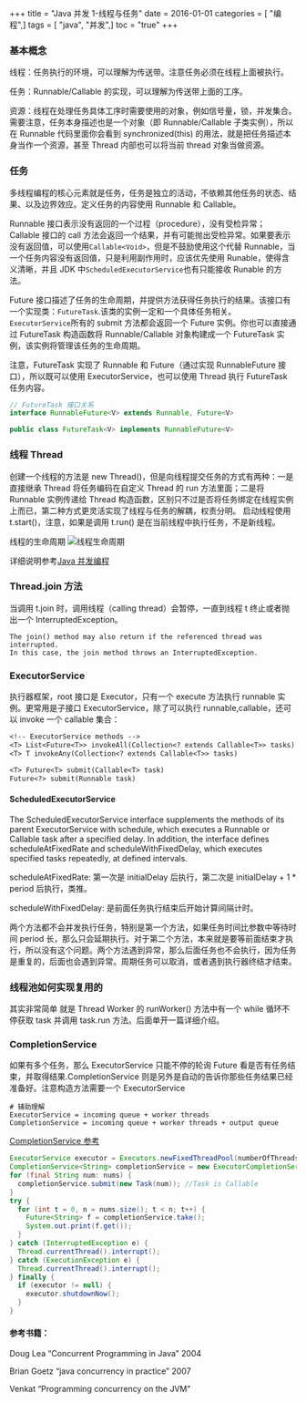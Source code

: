 +++
title = "Java 并发 1-线程与任务"
date = 2016-01-01
categories = [ "编程",]
tags = [ "java", "并发",]
toc = "true"
+++


### 基本概念

线程：任务执行的环境，可以理解为传送带。注意任务必须在线程上面被执行。

任务：Runnable/Callable 的实现，可以理解为传送带上面的工序。

资源：线程在处理任务具体工序时需要使用的对象，例如信号量，锁，并发集合。需要注意，任务本身描述也是一个对象（即 Runnable/Callable 子类实例），所以在 Runnable 代码里面你会看到 synchronized(this) 的用法，就是把任务描述本身当作一个资源，甚至 Thread 内部也可以将当前 thread 对象当做资源。

### 任务

多线程编程的核心元素就是任务，任务是独立的活动，不依赖其他任务的状态、结果、以及边界效应。定义任务的内容使用 Runnable 和 Callable。

Runnable 接口表示没有返回的一个过程（procedure），没有受检异常；
Callable 接口的 call 方法会返回一个结果，并有可能抛出受检异常。如果要表示没有返回值，可以使用`Callable<Void>`，但是不鼓励使用这个代替 Runnable，当一个任务内容没有返回值，只是利用副作用时，应该优先使用 Runable，使得含义清晰，并且 JDK 中`ScheduledExecutorService`也有只能接收 Runable 的方法。

Future 接口描述了任务的生命周期，并提供方法获得任务执行的结果。该接口有一个实现类：`FutureTask`.该类的实例一定和一个具体任务相关。`ExecutorService`所有的 submit 方法都会返回一个 Future 实例。你也可以直接通过 FutureTask 构造函数将 Runnable/Callable 对象构建成一个 FutureTask 实例，该实例将管理该任务的生命周期。

注意，FutureTask 实现了 Runnable 和 Future（通过实现 RunnableFuture 接口），所以既可以使用 ExecutorService，也可以使用 Thread 执行 FutureTask 任务内容。

```java
// FutureTask 接口关系
interface RunnableFuture<V> extends Runnable, Future<V> 

public class FutureTask<V> implements RunnableFuture<V> 
```

### 线程 Thread

创建一个线程的方法是 new Thread()，但是向线程提交任务的方式有两种：一是直接继承 Thread 将任务编码在自定义 Thread 的 run 方法里面；二是将 Runnable 实例传递给 Thread 构造函数，区别只不过是否将任务绑定在线程实例上而已，第二种方式更灵活实现了线程与任务的解耦，权责分明。
启动线程使用 t.start()，注意，如果是调用 t.run() 是在当前线程中执行任务，不是新线程。

线程的生命周期
![线程生命周期](https://jsd.cdn.zzko.cn/gh/zhimoe/zhimoe.pic@main/pic/java-thread-lifecycle.4w2mxew710c0.webp)

详细说明参考[Java 并发编程](https://learn.lianglianglee.com/%E4%B8%93%E6%A0%8F/Java%20%E5%B9%B6%E5%8F%91%E7%BC%96%E7%A8%8B%2078%20%E8%AE%B2-%E5%AE%8C/03%20%E7%BA%BF%E7%A8%8B%E6%98%AF%E5%A6%82%E4%BD%95%E5%9C%A8%206%20%E7%A7%8D%E7%8A%B6%E6%80%81%E4%B9%8B%E9%97%B4%E8%BD%AC%E6%8D%A2%E7%9A%84%EF%BC%9F.md)

### Thread.join 方法

当调用 t.join 时，调用线程（calling thread）会暂停，一直到线程 t 终止或者抛出一个 InterruptedException。

    The join() method may also return if the referenced thread was interrupted.
    In this case, the join method throws an InterruptedException.

### ExecutorService

执行器框架，root 接口是 Executor，只有一个 execute 方法执行 runnable 实例。更常用是子接口 ExecutorService，除了可以执行 runnable,callable，还可以 invoke 一个 callable 集合：

```javadoc
<!-- ExecutorService methods -->
<T> List<Future<T>> invokeAll(Collection<? extends Callable<T>> tasks)
<T> T invokeAny(Collection<? extends Callable<T>> tasks)

<T> Future<T> submit(Callable<T> task)
Future<?> submit(Runnable task)
```

#### ScheduledExecutorService

The ScheduledExecutorService interface supplements the methods of its parent ExecutorService with schedule, which
executes a Runnable or Callable task after a specified delay. In addition, the interface defines scheduleAtFixedRate and
scheduleWithFixedDelay, which executes specified tasks repeatedly, at defined intervals.

scheduleAtFixedRate: 第一次是 initialDelay 后执行，第二次是 initialDelay + 1 * period 后执行，类推。

scheduleWithFixedDelay: 是前面任务执行结束后开始计算间隔计时。

两个方法都不会并发执行任务，特别是第一个方法，如果任务时间比参数中等待时间 period 长，那么只会延期执行。对于第二个方法，本来就是要等前面结束才执行，所以没有这个问题。两个方法遇到异常，那么后面任务也不会执行，因为任务是重复的，后面也会遇到异常。周期任务可以取消，或者遇到执行器终结才结束。

### 线程池如何实现复用的

其实非常简单 就是 Thread Worker 的 runWorker() 方法中有一个 while 循环不停获取 task 并调用 task.run 方法。后面单开一篇详细介绍。

### CompletionService

如果有多个任务，那么 ExecutorService 只能不停的轮询 Future 看是否有任务结束，并取得结果.CompletionService 则是另外是自动的告诉你那些任务结果已经准备好。注意构造方法需要一个 ExecutorService

```text
# 辅助理解
ExecutorService = incoming queue + worker threads
CompletionService = incoming queue + worker threads + output queue
```

[CompletionService 参考](http://stackoverflow.com/questions/4912228/when-should-i-use-a-completionservice-over-an-executorservice)

```java
ExecutorService executor = Executors.newFixedThreadPool(numberOfThreadsInThePool);
CompletionService<String> completionService = new ExecutorCompletionService<String>(executor);
for (final String num: nums) {
  completionService.submit(new Task(num)); //Task is Callable
}
try {
  for (int t = 0, n = nums.size(); t < n; t++) {
    Future<String> f = completionService.take();
    System.out.print(f.get());
  }
} catch (InterruptedException e) {
  Thread.currentThread().interrupt();
} catch (ExecutionException e) {
  Thread.currentThread().interrupt();
} finally {
  if (executor != null) {
    executor.shutdownNow();
  }
}
```

#### 参考书籍：

Doug Lea “Concurrent Programming in Java” 2004

Brian Goetz “java concurrency in practice” 2007

Venkat “Programming concurrency on the JVM”
